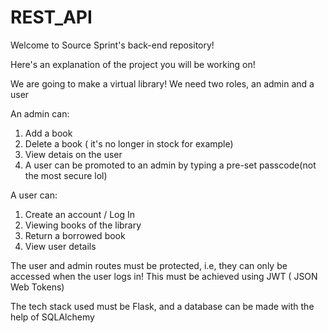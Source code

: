 # REST_API
Welcome to Source Sprint's back-end repository!

Here's an explanation of the project you will be working on!

We are going to make a virtual library!
We need two roles, an admin and a user

An admin can:
1) Add a book
2) Delete a book ( it's no longer in stock for example)
3) View detais on the user
4) A user can be promoted to an admin by typing a pre-set passcode(not the most secure lol)

A user can:
1) Create an account / Log In
2) Viewing books of the library
3) Return a borrowed book
4) View user details

The user and admin routes must be protected, i.e, they can only be accessed when the user logs in!
This must be achieved using JWT ( JSON Web Tokens)

The tech stack used must be Flask, and a database can be made with the help of SQLAlchemy

